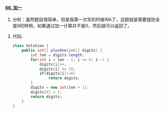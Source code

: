 #### [66. 加一](https://leetcode-cn.com/problems/plus-one/)

1. 分析：虽然题目很简单，但是我第一次写的时候WA了，这题就是需要提防全是9的样例，如果通过加一计算并不是0，然后就可以返回了。

2. 代码:

   ```java
   class Solution {
       public int[] plusOne(int[] digits) {
           int len = digits.length;
           for(int i = len - 1; i >= 0; i--) {
               digits[i]++;
               digits[i] %= 10;
               if(digits[i]!=0)
                   return digits;
           }
           digits = new int[len + 1];
           digits[0] = 1;
           return digits;
       }
   }
   ```

   